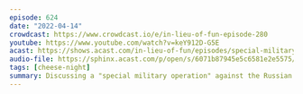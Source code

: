 ```yaml
---
episode: 624
date: "2022-04-14"
crowdcast: https://www.crowdcast.io/e/in-lieu-of-fun-episode-280
youtube: https://www.youtube.com/watch?v=keY912D-G5E
acast: https://shows.acast.com/in-lieu-of-fun/episodes/special-military-operation-cheese-night
audio-file: https://sphinx.acast.com/p/open/s/6071b87945e5c6581e2e5575/e/625c768cea1e0e0013028cd4/media.mp3
tags: [cheese-night]
summary: Discussing a "special military operation" against the Russian Embassy 🧀
---
```

